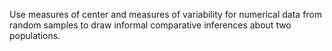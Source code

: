 Use measures of center and measures of variability for numerical data from random samples to draw informal comparative inferences about two populations.
